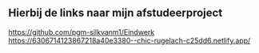 ## Hierbij de links naar mijn afstudeerproject

https://github.com/pgm-silkvanm1/Eindwerk
https://6306714123867218a40e3380--chic-rugelach-c25dd6.netlify.app/
